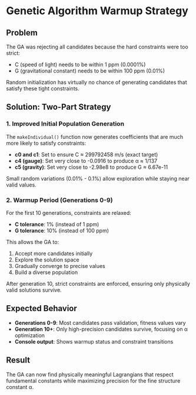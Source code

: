 # Genetic Algorithm Warmup Strategy

## Problem
The GA was rejecting all candidates because the hard constraints were too strict:
- C (speed of light) needs to be within 1 ppm (0.0001%)
- G (gravitational constant) needs to be within 100 ppm (0.01%)

Random initialization has virtually no chance of generating candidates that satisfy these tight constraints.

## Solution: Two-Part Strategy

### 1. Improved Initial Population Generation
The `makeIndividual()` function now generates coefficients that are much more likely to satisfy constraints:
- **c0 and c1**: Set to ensure C ≈ 299792458 m/s (exact target)
- **c4 (gauge)**: Set very close to -0.0916 to produce α ≈ 1/137
- **c5 (gravity)**: Set very close to -2.98e8 to produce G ≈ 6.67e-11

Small random variations (0.01% - 0.1%) allow exploration while staying near valid values.

### 2. Warmup Period (Generations 0-9)
For the first 10 generations, constraints are relaxed:
- **C tolerance**: 1% (instead of 1 ppm)
- **G tolerance**: 10% (instead of 100 ppm)

This allows the GA to:
1. Accept more candidates initially
2. Explore the solution space
3. Gradually converge to precise values
4. Build a diverse population

After generation 10, strict constraints are enforced, ensuring only physically valid solutions survive.

## Expected Behavior
- **Generations 0-9**: Most candidates pass validation, fitness values vary
- **Generation 10+**: Only high-precision candidates survive, focusing on α optimization
- **Console output**: Shows warmup status and constraint transitions

## Result
The GA can now find physically meaningful Lagrangians that respect fundamental constants while maximizing precision for the fine structure constant α. 